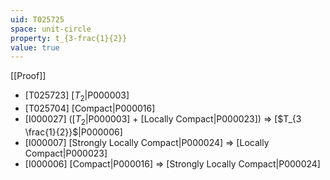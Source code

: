 ```yaml
---
uid: T025725
space: unit-circle
property: t_{3-frac{1}{2}}
value: true
---
```

[[Proof]]

* [T025723] [$T_2$|P000003]
* [T025704] [Compact|P000016]
* [I000027] ([$T_2$|P000003] + [Locally Compact|P000023]) => [$T_{3 \frac{1}{2}}$|P000006]
* [I000007] [Strongly Locally Compact|P000024] => [Locally Compact|P000023]
* [I000006] [Compact|P000016] => [Strongly Locally Compact|P000024]


